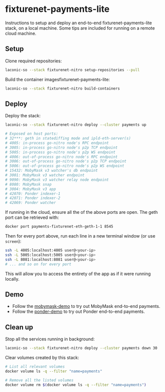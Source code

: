 # fixturenet-payments-lite

Instructions to setup and deploy an end-to-end fixturenet-payments-lite stack, on a local machine. Some tips are included for running on a remote cloud machine.

## Setup

Clone required repositories:

```bash
laconic-so --stack fixturenet-nitro setup-repositories --pull
```

Build the container imagesfixturenet-payments-lite:

```bash
laconic-so --stack fixturenet-nitro build-containers
```

## Deploy

Deploy the stack:

```bash
laconic-so --stack fixturenet-nitro deploy --cluster payments up
```

```bash
# Exposed on host ports:
# 32***: geth in statediffing mode and ipld-eth-server(s)
# 4005: in-process go-nitro node's RPC endpoint
# 3005: in-process go-nitro node's p2p TCP endpoint
# 5005: in-process go-nitro node's p2p WS endpoint
# 4006: out-of-process go-nitro node's RPC endpoint
# 3006: out-of-process go-nitro node's p2p TCP endpoint
# 5006: out-of-process go-nitro node's p2p WS endpoint
# 15432: MobyMask v3 watcher's db endpoint
# 3001: MobyMask v3 watcher endpoint
# 9090: MobyMask v3 watcher relay node endpoint
# 8080: MobyMask snap
# 3004: MobyMask v3 app
# 42070: Ponder indexer-1
# 42071: Ponder indexer-2
# 42069: Ponder watcher
```

If running in the cloud, ensure all the of the above ports are open. The geth port can be retrieved with:

```bash
docker port payments-fixturenet-eth-geth-1-1 8545
```

Then for every port above, run each line in a new terminal window (or use `screen`):

```bash
ssh -L 4005:localhost:4005 user@<your-ip>
ssh -L 5005:localhost:5005 user@<your-ip>
ssh -L 8081:localhost:8081 user@<your-ip>
# ... and so on for every port
```

This will allow you to access the entirety of the app as if it were running locally.

## Demo

- Follow the [mobymask-demo](./mobymask-demo.md) to try out MobyMask end-to-end payments.
- Follow the [ponder-demo](./ponder-demo.md) to try out Ponder end-to-end payments.

## Clean up

Stop all the services running in background:

```bash
laconic-so --stack fixturenet-nitro deploy --cluster payments down 30
```

Clear volumes created by this stack:

```bash
# List all relevant volumes
docker volume ls -q --filter "name=payments"

# Remove all the listed volumes
docker volume rm $(docker volume ls -q --filter "name=payments")
```
